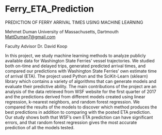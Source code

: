 # Ferry_ETA_Prediction
PREDICTION OF FERRY ARRIVAL TIMES USING MACHINE LEARNING

Mehmet Duman
University of Massachusetts, Dartmouth
MattDuman7@gmail.com



Faculty Advisor
Dr. David Koop





In this project, we study machine learning methods to analyze publicly available data for Washington State Ferries’ vessel trajectories. We studied both on-time and delayed trips, generated predicted arrival times, and compared our predictions with Washington State Ferries’ own estimate time of arrival (ETA). The project used Python and the SciKit-Learn (sklearn) library which contains a variety of algorithms that can generate models and evaluate their predictive ability. The main contributions of the project are an analysis of the data retrieved from WSF website for the first quarter of 2017 and the predictions derived from different models created using linear regression, k-nearest neighbors, and random forest regression. We compared the results of the models to discover which method produces the best predictions in addition to comparing with the posted ETA prediction. Our study shows both that WSF’s own ETA prediction can have significant errors, and that random forest regression gives the most accurate prediction of all the models tested.


